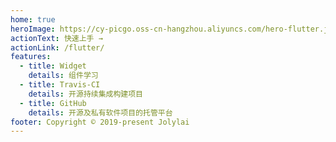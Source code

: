 ```yaml
---
home: true
heroImage: https://cy-picgo.oss-cn-hangzhou.aliyuncs.com/hero-flutter.jpg
actionText: 快速上手 →
actionLink: /flutter/
features:
  - title: Widget
    details: 组件学习
  - title: Travis-CI
    details: 开源持续集成构建项目
  - title: GitHub
    details: 开源及私有软件项目的托管平台
footer: Copyright © 2019-present Jolylai
---
```

